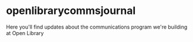 # openlibrarycommsjournal
Here you'll find updates about the communications program we're building at Open Library
